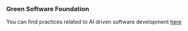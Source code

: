 ### Green Software Foundation

You can find practices related to AI driven software development [here](https://github.com/Green-Software-Foundation/patterns/tree/main/docs/catalog/ai) 


